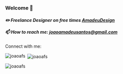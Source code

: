 <h3 align="left">Welcome 👋</h3>

<h5
📚 I´m Currently studing at [Instituto Superior Técnico](https://tecnico.ulisboa.pt/pt/)

✏️ Freelance Designer on free times [AmadeuDesign](https://www.behance.net/amadeudesign)

📫 How to reach me: **joaoamadeusantos@gmail.com**
</h5

<h3 align="left">Connect with me:</h3>
<p align="left">
</p>

<p><img align="left" src="https://github-readme-stats.vercel.app/api/top-langs?username=joaoafs&show_icons=true&theme=dark&locale=en&layout=compact" alt="joaoafs" /></p>

<p>&nbsp;<img align="center" src="https://github-readme-stats.vercel.app/api?username=joaoafs&show_icons=true&theme=dark&locale=en" alt="joaoafs" /></p>

<p align="left"> <img src="https://komarev.com/ghpvc/?username=joaoafs&label=Profile%20views&color=0e75b6&style=flat" alt="joaoafs" /> </p>
